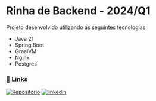 
# Rinha de Backend - 2024/Q1

 Projeto desenvolvido utilizando as seguintes tecnologias:

- Java 21
- Spring Boot
- GraalVM
- Nginx
- Postgres

### 🔗 Links
[![Repositorio](https://img.shields.io/badge/Repositorio-black?style=for-the-badge&&logo=github)](https://github.com/renanvm/rinhabe-2024-q1)
[![linkedin](https://img.shields.io/badge/linkedin-0A66C2?style=for-the-badge&logo=linkedin&logoColor=white)](https://www.linkedin.com/in/renanvm/)

